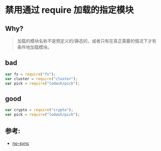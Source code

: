 # 禁用通过 require 加载的指定模块

## Why?

> 加载的模块名称不是预定义的/静态的，或者只有在真正需要的情况下才有条件地加载模块。

## bad

```js
var fs = require("fs");
var cluster = require("cluster");
var pick = require("lodash/pick");
```

## good

```js
var crypto = require("crypto");
var pick = require("lodash/pick");
```

## 参考:

- [no-sync](https://eslint.org/docs/rules/no-sync)
